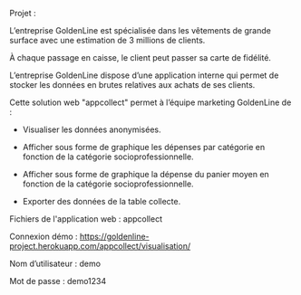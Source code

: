 Projet :

L’entreprise GoldenLine est spécialisée dans les vêtements de grande surface avec une estimation de 3 millions de clients.

À chaque passage en caisse, le client peut passer sa carte de fidélité.

L’entreprise GoldenLine dispose d’une application interne qui permet de stocker les données en brutes relatives aux achats de ses clients. 

Cette solution web  "appcollect" permet à l’équipe marketing GoldenLine de :

- Visualiser les données anonymisées.

- Afficher sous forme de graphique les dépenses par catégorie en fonction de la catégorie socioprofessionnelle.

- Afficher sous forme de graphique la dépense du panier moyen en fonction de la catégorie socioprofessionnelle.

- Exporter des données de la table collecte.

Fichiers de l'application web : appcollect

Connexion démo : 
https://goldenline-project.herokuapp.com/appcollect/visualisation/

Nom d’utilisateur : demo

Mot de passe : demo1234



